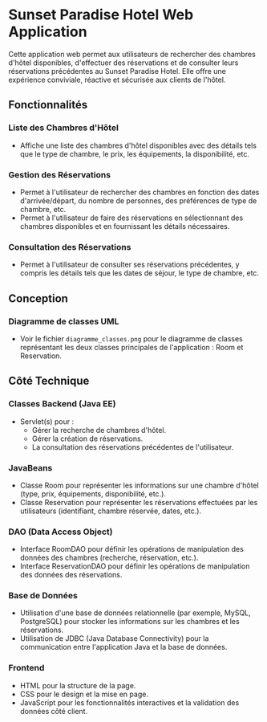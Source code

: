 # Sunset Paradise Hotel Web Application

Cette application web permet aux utilisateurs de rechercher des chambres d'hôtel disponibles, d'effectuer des réservations et de consulter leurs réservations précédentes au Sunset Paradise Hotel. Elle offre une expérience conviviale, réactive et sécurisée aux clients de l'hôtel.

## Fonctionnalités

### Liste des Chambres d'Hôtel

- Affiche une liste des chambres d'hôtel disponibles avec des détails tels que le type de chambre, le prix, les équipements, la disponibilité, etc.

### Gestion des Réservations

- Permet à l'utilisateur de rechercher des chambres en fonction des dates d'arrivée/départ, du nombre de personnes, des préférences de type de chambre, etc.
- Permet à l'utilisateur de faire des réservations en sélectionnant des chambres disponibles et en fournissant les détails nécessaires.

### Consultation des Réservations

- Permet à l'utilisateur de consulter ses réservations précédentes, y compris les détails tels que les dates de séjour, le type de chambre, etc.

## Conception

### Diagramme de classes UML

- Voir le fichier `diagramme_classes.png` pour le diagramme de classes représentant les deux classes principales de l'application : Room et Reservation.

## Côté Technique

### Classes Backend (Java EE)

- Servlet(s) pour :
  - Gérer la recherche de chambres d'hôtel.
  - Gérer la création de réservations.
  - La consultation des réservations précédentes de l'utilisateur.

### JavaBeans

- Classe Room pour représenter les informations sur une chambre d'hôtel (type, prix, équipements, disponibilité, etc.).
- Classe Reservation pour représenter les réservations effectuées par les utilisateurs (identifiant, chambre réservée, dates, etc.).

### DAO (Data Access Object)

- Interface RoomDAO pour définir les opérations de manipulation des données des chambres (recherche, réservation, etc.).
- Interface ReservationDAO pour définir les opérations de manipulation des données des réservations.

### Base de Données

- Utilisation d'une base de données relationnelle (par exemple, MySQL, PostgreSQL) pour stocker les informations sur les chambres et les réservations.
- Utilisation de JDBC (Java Database Connectivity) pour la communication entre l'application Java et la base de données.

### Frontend

- HTML pour la structure de la page.
- CSS pour le design et la mise en page.
- JavaScript pour les fonctionnalités interactives et la validation des données côté client.
